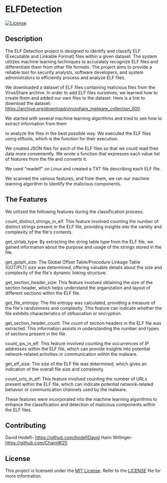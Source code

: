 # ELFDetection

[![License](https://img.shields.io/badge/license-MIT-blue.svg)](https://opensource.org/licenses/MIT)

## Description

The ELF Detection project is designed to identify and classify ELF
(Executable and Linkable Format) files within a given dataset.
The system utilizes machine learning techniques to accurately recognize
ELF files and differentiate them from other file formats. 
The project aims to provide a reliable tool for security analysts,
software developers, and system administrators to efficiently process and analyze ELF files.

We downloaded a dataset of ELF files containing malicious files from the VirusShare archive.
In order to add ELF files ourselves, we learned how to create them and added our own files to the dataset.
Here is a link to download the dataset: https://archive.org/download/virusshare_malware_collection_000

We started with several machine learning algorithms and tried to see how to extract information from them

to analyze the files in the best possible way. We executed the ELF files using elftools, which is the function for their execution.

We created JSON files for each of the ELF files so that we could read their data more conveniently.
We wrote a function that expresses each value list of features from the file and converts it.

We used "readelf" on Linux and created a TXT file describing each ELF file.

We scanned the various features, and from them, we ran our machine learning algorithm to identify the malicious components.

## The Features

We utilized the following features during the classification process:

count_distinct_strings_in_elf: This feature involved counting the number of distinct strings present in the ELF file, providing insights into the variety and complexity of the file's contents.

get_strtab_type: By extracting the string table type from the ELF file, we gained information about the purpose and usage of the strings stored in the file.

get_gotplt_size: The Global Offset Table/Procedure Linkage Table (GOT/PLT) size was determined, offering valuable details about the size and complexity of the file's dynamic linking structure.

get_section_header_size: This feature involved obtaining the size of the section header, which helps understand the organization and layout of different sections within the ELF file.

get_file_entropy: The file entropy was calculated, providing a measure of the file's randomness and complexity. This feature can indicate whether the file exhibits characteristics of obfuscation or encryption.

get_section_header_count: The count of section headers in the ELF file was extracted. This information assists in understanding the number and types of sections present in the file.

count_ips_in_elf: This feature involved counting the occurrences of IP addresses within the ELF file, which can provide insights into potential network-related activities or communication within the malware.

get_elf_size: The size of the ELF file was determined, which gives an indication of the overall file size and complexity.

count_urls_in_elf: This feature involved counting the number of URLs present within the ELF file, which can indicate potential network-related behavior or communication channels used by the malware.

These features were incorporated into the machine learning algorithms to enhance the classification and detection of malicious components within the ELF files.


## Contributing

David Hodefi- https://github.com/hodefiDavid
Haim Willinger- https://github.com/ChaimW25

## License

This project is licensed under the [MIT License](https://opensource.org/licenses/MIT). Refer to the [LICENSE](LICENSE) file for more information.




